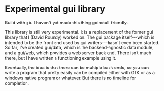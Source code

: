 Experimental gui library
========================

Build with gb.  I haven't yet made this thing goinstall-friendly.

This library is still very experimental.  It is a replacement of the
former gui library that I (David Roundy) worked on.  The gui package
itself---which is intended to be the front end used by gui
writers---hasn't even been started.  So far, I've created gui/data,
which is the backend-agnostic data module, and a gui/web, which
provides a web server back end.  There isn't much there, but I have
written a functioning example using it.

Eventually, the idea is that there can be multiple back ends, so you
can write a program that pretty easily can be compiled either with GTK
or as a windows native program or whatever.  But there is no timeline
for completion.

